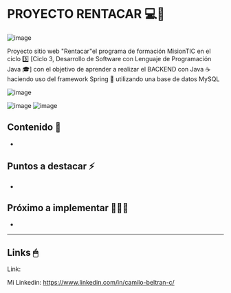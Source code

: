 # PROYECTO RENTACAR 💻🚗

![image](https://user-images.githubusercontent.com/96300875/166296288-80259517-ab8d-494a-a943-93041473ae5d.png)


Proyecto sitio web "Rentacar"el programa de formación MisionTIC en el ciclo 3️⃣ [Ciclo 3, Desarrollo de Software con Lenguaje de Programación Java 🎓] con el objetivo de aprender a realizar el BACKEND con Java ☕ haciendo uso del framework Spring 🍃 utilizando una base de datos MySQL 

<!--Imagen logo de Spring -->
![image](https://user-images.githubusercontent.com/96300875/166296186-23eeb329-acf1-4be2-ba91-4855a4793531.png)

<!--Imagen logo de MySQL->
![image](https://user-images.githubusercontent.com/96300875/182455252-500111a8-0935-482e-924c-bfab30c8f53c.png)


En el FRONTEND se utilizó únicamente HTML y se estulizó haciendo uso CSS
haciendo uso de JavaScript y peticiones con Ajax 

<!--Imagen HTML, CSS y JS -->
![image](https://user-images.githubusercontent.com/96300875/166295388-940e3e09-d4f1-49bb-8ab7-94c06fafdba0.png)
![image](https://user-images.githubusercontent.com/96300875/166296026-e430ddfc-f859-48a7-ae47-6e5a26a79b2c.png)


## Contenido 📖

- 

## Puntos a destacar ⚡

- 

## Próximo a implementar 🚧🔧🔨

- 

------------------------------------

## Links 🖱

Link: 

Mi Linkedin: https://www.linkedin.com/in/camilo-beltran-c/
